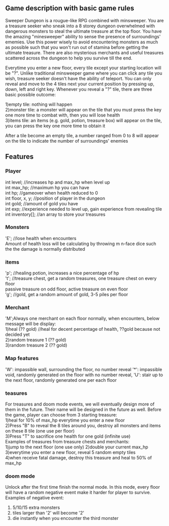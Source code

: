 ## Game description with basic game rules
Sweeper Dungeon is a rougue-like RPG combined with minsweeper. You are a treasure seeker who sneak into a 8 storey dungeon overwhelmed with dangerous monsters to steal the ultimate treasure at the top floor. You have the amazing "minesweeper" ability to sense the presence of surroundings'  ememies. Use this power wisely to avoid encountering monsters as much as possible such that you won't run out of stamina before getting the ultimate treasure. There are also mysterious merchants and useful treasures scattered across the dungeon to help you survive  till the end.

Everytime you enter a new floor, every tile except your starting location will be "?". Unlike traditional minsweeper game where you can click any tile you wish, treasure seeker doesn't have the ability of teleport. You can only reveal and move to the 4 tiles next your current position by pressing up, down, left and right key. Whenever you reveal a "?" tile, there are three basic possible outcome:  

1)empty tile: nothing will happen  
2)monster tile: a monster will appear on the tile that you must press the key one more time to combat with, then you will lose health  
3)items tile: an items (e.g. gold, potion, treasure box) will appear on the tile, you can press the key one more time to obtain it  

After a tile become an empty tile, a number ranged from 0 to 8 will appear on the tile to indicate the number of surroundings' enemies
## Features
### Player
int level; //increases hp and max_hp when level up  
int max_hp; //maximum hp you can have  
int hp; //gameover when health reduced to 0  
int floor, x, y; //position of player in the dungeon  
int gold; //amount of gold you have  
int exp; //experience needed to level up, gain experience from revealing tile  
int inventory[]; //an array to store your treasures  
### Monsters
'E'; //lose health when encounters  
Amount of health loss will be calculating by throwing m n-face dice such the the damage is normally distributed  
### items
'p'; //healing potion, increases a nice percentage of hp  
't'; //treasure chest, get a random treasures, one treasure chest on every floor  
passive treasure on odd floor, active treasure on even floor  
'g'; //gold, get a random amount of gold, 3-5 piles per floor  
### Merchant
'M';Always one merchant on each floor normally, when encounters, below message will be display:  
1)heal (?? gold)  //heal for decent percentage of health, ??gold because not decided yet  
2)random treasure 1 (?? gold)  
3)random treasure 2 (?? gold) 
### Map features
'W': impassible wall, surrounding the floor, no number reveal
'\*': impassible void, randomly generated on the floor with no number reveal, 
'U': stair up to the next floor, randomly generated one per each floor  
### teasures
For treasures and doom mode events, we will eventually design more of them in the future. Their name will be designed in the future as well.
Before the game, player can choose from 3 starting treasure:  
1)heal for 10% of max_hp everytime you enter a new floor  
2)Press "B" to reveal the 8 tiles around you, destroy all monsters and items on these 8 tile (one use per floor)  
3)Press "T" to sacrifice one health for one gold (infinite use)  
Examples of treasures from treasure chests and merchants:  
1)jump to the next floor (one use only)
2)double your current max_hp  
3)everytime you enter a new floor, reveal 5 random empty tiles  
4)when receive fatal damage, destroy this treasure and heal to 50% of max_hp  
### doom mode
Unlock after the first time finish the normal mode. In this mode, every floor will have a random negative event make it harder for player to survive. Examples of negative event:  
1) 5/10/15 extra monsters  
2) tiles larger than '2' will become '2'  
3) die instantly when you encounter the third monster  

